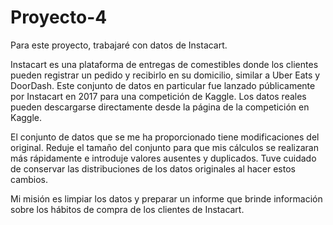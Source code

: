 # Proyecto-4
Para este proyecto, trabajaré con datos de Instacart.

Instacart es una plataforma de entregas de comestibles donde los clientes pueden registrar un pedido y recibirlo en su domicilio, similar a Uber Eats y DoorDash. Este conjunto de datos en particular fue lanzado públicamente por Instacart en 2017 para una competición de Kaggle. Los datos reales pueden descargarse directamente desde la página de la competición en Kaggle.

El conjunto de datos que se me ha proporcionado tiene modificaciones del original. Reduje el tamaño del conjunto para que mis cálculos se realizaran más rápidamente e introduje valores ausentes y duplicados. Tuve cuidado de conservar las distribuciones de los datos originales al hacer estos cambios.

Mi misión es limpiar los datos y preparar un informe que brinde información sobre los hábitos de compra de los clientes de Instacart. 
